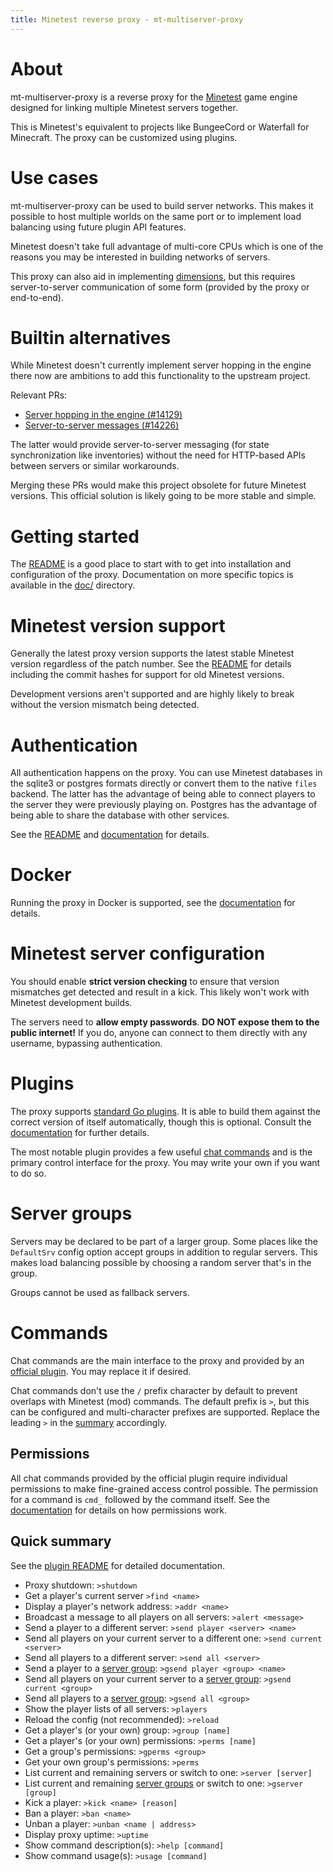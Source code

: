 ```yaml
---
title: Minetest reverse proxy - mt-multiserver-proxy
---
```


About
=====

mt-multiserver-proxy is a reverse proxy for the [Minetest](https://minetest.net) game engine
designed for linking multiple Minetest servers together.

This is Minetest's equivalent to projects like BungeeCord or Waterfall for Minecraft.
The proxy can be customized using plugins.

Use cases
=========

mt-multiserver-proxy can be used to build server networks. This makes it possible
to host multiple worlds on the same port or to implement load balancing
using future plugin API features.

Minetest doesn't take full advantage of multi-core CPUs
which is one of the reasons you may be interested in building networks of servers.

This proxy can also aid in implementing
[dimensions](https://github.com/minetest/minetest/issues/4428),
but this requires server-to-server communication of some form
(provided by the proxy or end-to-end).

Builtin alternatives
====================

While Minetest doesn't currently implement server hopping in the engine
there now are ambitions to add this functionality to the upstream project.

Relevant PRs:

* [Server hopping in the engine (#14129)](https://github.com/minetest/minetest/pull/14129)
* [Server-to-server messages (#14226)](https://github.com/minetest/minetest/pull/14226)

The latter would provide server-to-server messaging (for state synchronization like inventories)
without the need for HTTP-based APIs between servers or similar workarounds.

Merging these PRs would make this project obsolete for future Minetest versions.
This official solution is likely going to be more stable and simple.

Getting started
===============

The [README](https://git.himbeerserver.de/mt-multiserver-proxy.git/about/)
is a good place to start with to get into installation and configuration
of the proxy. Documentation on more specific topics is available
in the [doc/](https://git.himbeerserver.de/mt-multiserver-proxy.git/tree/doc) directory.

Minetest version support
========================

Generally the latest proxy version supports the latest stable Minetest version
regardless of the patch number.
See the [README](https://git.himbeerserver.de/mt-multiserver-proxy.git/about/)
for details including the commit hashes for support for old Minetest versions.

Development versions aren't supported and are highly likely to break
without the version mismatch being detected.

Authentication
==============

All authentication happens on the proxy. You can use Minetest databases
in the sqlite3 or postgres formats directly or convert them to the native `files` backend.
The latter has the advantage of being able to connect players to the server
they were previously playing on. Postgres has the advantage of being able to share
the database with other services.

See the [README](https://git.himbeerserver.de/mt-multiserver-proxy.git/about/)
and [documentation](https://git.himbeerserver.de/mt-multiserver-proxy.git/about/doc/auth_backends.md)
for details.

Docker
======

Running the proxy in Docker is supported,
see the [documentation](https://git.himbeerserver.de/mt-multiserver-proxy.git/about/doc/docker.md)
for details.

Minetest server configuration
=============================

You should enable **strict version checking** to ensure that version mismatches get detected
and result in a kick. This likely won't work with Minetest development builds.

The servers need to **allow empty passwords**.
**DO NOT expose them to the public internet!**
If you do, anyone can connect to them directly with any username, bypassing authentication.

Plugins
=======

The proxy supports [standard Go plugins](https://pkg.go.dev/plugin).
It is able to build them against the correct version of itself automatically,
though this is optional.
Consult the [documentation](https://git.himbeerserver.de/mt-multiserver-proxy.git/about/doc/plugins.md)
for further details.

The most notable plugin provides a few useful [chat commands](#commands)
and is the primary control interface for the proxy.
You may write your own if you want to do so.

Server groups
=============

Servers may be declared to be part of a larger group.
Some places like the `DefaultSrv` config option accept groups
in addition to regular servers. This makes load balancing possible
by choosing a random server that's in the group.

Groups cannot be used as fallback servers.

Commands
========

Chat commands are the main interface to the proxy and provided by an
[official plugin](https://git.himbeerserver.de/mt-multiserver-chatcommands.git/about/).
You may replace it if desired.

Chat commands don't use the `/` prefix character by default to prevent overlaps
with Minetest (mod) commands. The default prefix is `>`, but this can be configured
and multi-character prefixes are supported. Replace the leading `>` in the
[summary](#quick-summary) accordingly.

Permissions
-----------

All chat commands provided by the official plugin require individual permissions
to make fine-grained access control possible.
The permission for a command is `cmd_` followed by the command itself.
See the [documentation](https://git.himbeerserver.de/mt-multiserver-proxy.git/about/doc/permissions.md)
for details on how permissions work.

Quick summary
-------------

See the [plugin README](https://git.himbeerserver.de/mt-multiserver-chatcommands.git/about/)
for detailed documentation.

* Proxy shutdown: `>shutdown`
* Get a player's current server `>find <name>`
* Display a player's network address: `>addr <name>`
* Broadcast a message to all players on all servers: `>alert <message>`
* Send a player to a different server: `>send player <server> <name>`
* Send all players on your current server to a different one: `>send current <server>`
* Send all players to a different server: `>send all <server>`
* Send a player to a [server group](#server-groups): `>gsend player <group> <name>`
* Send all players on your current server to a [server group](#server-groups): `>gsend current <group>`
* Send all players to a [server group](#server-groups): `>gsend all <group>`
* Show the player lists of all servers: `>players`
* Reload the config (not recommended): `>reload`
* Get a player's (or your own) group: `>group [name]`
* Get a player's (or your own) permissions: `>perms [name]`
* Get a group's permissions: `>gperms <group>`
* Get your own group's permissions: `>perms`
* List current and remaining servers or switch to one: `>server [server]`
* List current and remaining [server groups](#server-groups) or switch to one: `>gserver [group]`
* Kick a player: `>kick <name> [reason]`
* Ban a player: `>ban <name>`
* Unban a player: `>unban <name | address>`
* Display proxy uptime: `>uptime`
* Show command description(s): `>help [command]`
* Show command usage(s): `>usage [command]`
